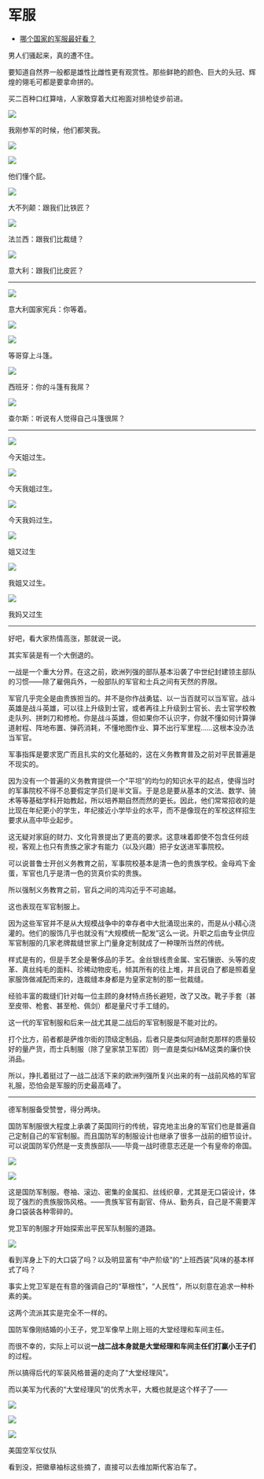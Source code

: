 # 军服

- [哪个国家的军服最好看？](https://www.zhihu.com/question/67266406/answer/1214233663)


男人们骚起来，真的遭不住。

要知道自然界一般都是雄性比雌性更有观赏性。那些鲜艳的颜色、巨大的头冠、辉煌的翎毛可都是要拿命拼的。

买二百种口红算啥，人家敢穿着大红袍面对排枪徒步前进。

![](https://pic3.zhimg.com/80/v2-ee04665a5746a2f1743d8c07718db5ce_1440w.jpg?source=c8b7c179)

我刚参军的时候，他们都笑我。

![](https://pic1.zhimg.com/80/v2-432af88d8778e5edd559c498f509ddce_1440w.jpg?source=c8b7c179)

![](https://pic1.zhimg.com/80/v2-d5caa76a89e338e492012c8b19e7e116_1440w.jpg?source=c8b7c179)

他们懂个屁。

![](https://pic1.zhimg.com/80/v2-3727734acd6cdd0ff9dea7dc33a1c238_1440w.jpg?source=c8b7c179)

大不列颠：跟我们比铁匠？

![](https://pic1.zhimg.com/80/v2-9c7f1fbbd5c8e2280d59cca435e36f21_1440w.jpg?source=c8b7c179)

法兰西：跟我们比裁缝？

![](https://pic3.zhimg.com/80/v2-b75d63bda9c21f275c266a58813b29c1_1440w.jpg?source=c8b7c179)

意大利：跟我们比皮匠？

---

![](https://pic3.zhimg.com/80/v2-e103583b5f028daf232a07ce3afb5478_1440w.jpg?source=c8b7c179)

意大利国家宪兵：你等着。

![](https://pica.zhimg.com/80/v2-af27f00fb60b2465b5e584b9e8e9ea72_1440w.jpg?source=c8b7c179)

![](https://pic3.zhimg.com/80/v2-9b6b065e23f40117f01d79094ed3d924_1440w.jpg?source=c8b7c179)

等哥穿上斗篷。

![](https://pic1.zhimg.com/80/v2-0e4b11972792035e2584ca9aa422e6fb_1440w.jpg?source=c8b7c179)

西班牙：你的斗篷有我屌？

![](https://pic2.zhimg.com/80/v2-83b77c9cf78439bef229822611ba454b_1440w.jpg?source=c8b7c179)

查尔斯：听说有人觉得自己斗篷很屌？

---

![](https://pic3.zhimg.com/80/v2-fd4bd01e87e1e3de15506c5d50ab3e86_1440w.jpg?source=c8b7c179)

今天姐过生。

![](https://pica.zhimg.com/80/v2-cfba99882eb8a2a7e8218ca1e9c0e3f5_1440w.jpg?source=c8b7c179)

今天我姐过生。

![](https://pic1.zhimg.com/80/v2-3dde981d85dfe96bcf7e9111044aa264_1440w.jpg?source=c8b7c179)

今天我妈过生。

![](https://pic2.zhimg.com/80/v2-ed3f5d2c2a54a1ede52b300aee1655d5_1440w.jpg?source=c8b7c179)

姐又过生

![](https://pic2.zhimg.com/80/v2-903c477405e62e9e630a8b801f4b4de2_1440w.jpg?source=c8b7c179)

我姐又过生。

![](https://pic2.zhimg.com/80/v2-26b125cf2655321319b92afa9a6248d5_1440w.jpg?source=c8b7c179)

我妈又过生

  

---

好吧，看大家热情高涨，那就说一说。

其实军装是有一个大倒退的。

一战是一个重大分界。在这之前，欧洲列强的部队基本沿袭了中世纪封建领主部队的习惯——除了雇佣兵外，一般部队的军官和士兵之间有天然的界限。

军官几乎完全是由贵族担当的。并不是你作战勇猛、以一当百就可以当军官。战斗英雄是战斗英雄，可以往上升级到士官，或者再往上升级到士官长、去士官学校教走队列、拼刺刀和修枪。你是战斗英雄，但如果你不认识字，你就不懂如何计算弹道射程、阵地布置、弹药消耗，不懂地图作业、算不出行军里程……这根本没办法当军官。

军事指挥是要求宽广而且扎实的文化基础的，这在义务教育普及之前对平民普遍是不现实的。

因为没有一个普遍的义务教育提供一个“平坦”的均匀的知识水平的起点，使得当时的军事院校不得不总要假定学员们是半文盲。于是总是要从基本的文法、数学、骑术等等基础学科开始教起，所以培养期自然而然的更长。因此，他们常常招收的是比现在年纪更小的学生，年纪接近小学毕业的水平，而不是像现在的军校这样招生要求从高中毕业起步。

这无疑对家庭的财力、文化背景提出了更高的要求。这意味着即使不包含任何歧视，客观上也只有贵族之家才有能力（以及兴趣）把子女送进军事院校。

可以说普鲁士开创义务教育之前，军事院校基本是清一色的贵族学校。金母鸡下金蛋，军官也几乎是清一色的货真价实的贵族。

所以强制义务教育之前，官兵之间的鸿沟近乎不可逾越。

这也表现在军官制服上。

因为这些军官并不是从大规模战争中的幸存者中大批涌现出来的，而是从小精心浇灌的。他们的服饰几乎也就没有“大规模统一配发”这么一说。升职之后由专业供应军官制服的几家老牌裁缝世家上门量身定制就成了一种理所当然的传统。

样式是有的，但是手艺全是奢侈品的手艺。金丝银线贵金属、宝石镶嵌、头等的皮革、真丝纯毛的面料、珍稀动物皮毛，倾其所有的往上堆，并且说白了都是照着皇家服饰做减配而来的，连裁缝本身都是为皇家定制的那一批裁缝。

经验丰富的裁缝们针对每一位主顾的身材特点扬长避短，改了又改。靴子手套（甚至皮带、枪套、甚至枪、佩剑）都是量尺寸手工缝的。

这一代的军官制服和后来一战尤其是二战后的军官制服是不能对比的。

打个比方，前者都是萨维尔街的顶级定制品，后者只是类似阿迪耐克那样的质量较好的量产货，而士兵制服（除了皇家禁卫军团）则一直是类似H&M这类的廉价快消品。

所以，挣扎着挺过了一战二战活下来的欧洲列强所复兴出来的有一战前风格的军官礼服，恐怕会是军服的历史最高峰了。

---

德军制服备受赞誉，得分两块。

国防军制服很大程度上承袭了英国同行的传统，容克地主出身的军官们也是普遍自己定制自己的军官制服。而且国防军的制服设计也继承了很多一战前的细节设计。可以说国防军仍然是一支贵族部队——毕竟一战时德意志还是一个有皇帝的帝国。

![](https://pic3.zhimg.com/80/v2-68b6991bceca6cc07e2a47568a25278b_1440w.jpg?source=c8b7c179)

![](https://pic2.zhimg.com/80/v2-fc58ce5eba8f9bb6a77450703c72d42c_1440w.jpg?source=c8b7c179)

这是国防军制服。卷袖、滚边、密集的金属扣、丝线织章，尤其是无口袋设计，体现了强烈的贵族服饰风格。——贵族军官有副官、侍从、勤务兵，自己是不需要浑身口袋装各种零碎的。

  

党卫军的制服才开始探索出平民军队制服的道路。

![](https://pic3.zhimg.com/80/v2-3fe780d02ceefa3ea3cf894332bda9d9_1440w.jpg?source=c8b7c179)

看到浑身上下的大口袋了吗？以及明显富有“中产阶级”的“上班西装”风味的基本样式了吗？

事实上党卫军是在有意的强调自己的“草根性”，“人民性”，所以刻意在追求一种朴素的美。

这两个流派其实是完全不一样的。

国防军像刚结婚的小王子，党卫军像早上刚上班的大堂经理和车间主任。

而很不幸的，实际上可以说**一战二战本身就是大堂经理和车间主任们打赢小王子们**的过程。

所以搞得后代的军装风格普遍的走向了“大堂经理风”。

而以美军为代表的“大堂经理风”的优秀水平，大概也就是这个样子了——

![](https://pic1.zhimg.com/80/v2-e9cf97ebe08e46d67a1d64e915a5354c_1440w.jpg?source=c8b7c179)

![](https://pic2.zhimg.com/80/v2-62b8889c6c04c0db26497d774b8f0299_1440w.jpg?source=c8b7c179)

![](https://pic3.zhimg.com/80/v2-d6ae1b72c3c88d392d925e61c26c9c60_1440w.jpg?source=c8b7c179)

美国空军仪仗队

看到没，把徽章袖标这些摘了，直接可以去维加斯代客泊车了。